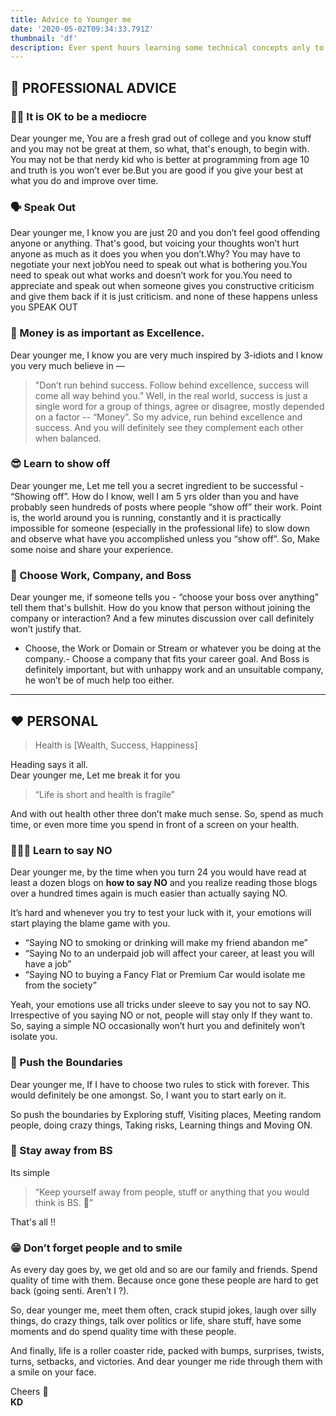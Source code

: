 ```yaml
---
title: Advice to Younger me
date: '2020-05-02T09:34:33.791Z'
thumbnail: 'df'
description: Ever spent hours learning some technical concepts only to completely forget them later? Here’s my framework on technical learning and retention to beat our non-persistent memory 
---
```




## 💼 PROFESSIONAL ADVICE

### 👌🏻 It is OK to be a mediocre
Dear younger me, You are a fresh grad out of college and you know stuff and you may not be great at them, so what, that's enough, to begin with. You may not be that nerdy kid who is better at programming from age 10 and truth is you won’t ever be.But you are good if you give your best at what you do and improve over time.

### 🗣 Speak Out
Dear younger me, I know you are just 20 and you don’t feel good offending anyone or anything. That's good, but voicing your thoughts won’t hurt anyone as much as it does you when you don’t.Why? 
You may have to negotiate your next jobYou need to speak out what is bothering you.You need to speak out what works and doesn’t work for you.You need to appreciate and speak out when someone gives you constructive criticism and give them back if it is just criticism.
and none of these happens unless you SPEAK OUT

### 💸 Money is as important as Excellence.
Dear younger me, I know you are very much inspired by 3-idiots and I know you very much believe in —

> "Don’t run behind success. Follow behind excellence, success will come all way behind you.”
Well, in the real world, success is just a single word for a group of things, agree or disagree, mostly depended on a factor -- “Money”.
So my advice, run behind excellence and success. And you will definitely see they complement each other when balanced.

### 😎 Learn to show off
Dear younger me, Let me tell you a secret ingredient to be successful - “Showing off”.
How do I know, well I am 5 yrs older than you and have probably seen hundreds of posts where people “show off” their work.
Point is, the world around you is running, constantly and it is practically impossible for someone (especially in the professional life) to slow down and observe what have you accomplished unless you “show off”.
So, Make some noise and share your experience.

### 🏢 Choose Work, Company, and Boss
Dear younger me, if someone tells you - “choose your boss over anything” tell them that's bullshit. 
How do you know that person without joining the company or interaction? And a few minutes discussion over call definitely won’t justify that.

- Choose, the Work or Domain or Stream or whatever you be doing at the company.- Choose a company that fits your career goal.
And Boss is definitely important, but with unhappy work and an unsuitable company, he won’t be of much help too either.

---

## ❤️ PERSONAL

> Health is [Wealth, Success, Happiness]

Heading says it all.  
Dear younger me, Let me break it for you 

> “Life is short and health is fragile”

 And with out health other three don’t make much sense. So, spend as much time, or even more time you spend in front of a screen on your health.

### 🙅🏻‍♂️ Learn to say NO
Dear younger me, by the time when you turn 24 you would have read at least a dozen blogs on **how to say NO** and you realize reading those blogs over a hundred times again is much easier than actually saying NO.  

It’s hard and whenever you try to test your luck with it, your emotions will start playing the blame game with you.  

- “Saying NO to smoking or drinking will make my friend abandon me”
- “Saying No to an underpaid job will affect your career, at least you will have a job”
- “Saying NO to buying a Fancy Flat or Premium Car would isolate me from the society”
  
Yeah, your emotions use all tricks under sleeve to say you not to say NO.
Irrespective of you saying NO or not, people will stay only If they want to. So, saying a simple NO occasionally won’t hurt you and definitely won’t isolate you.

### 💪 Push the Boundaries
Dear younger me, If I have to choose two rules to stick with forever. This would definitely be one amongst. So, I want you to start early on it.  

So push the boundaries by Exploring stuff, Visiting places, Meeting random people, doing crazy things, Taking risks, Learning things and Moving ON.

### 👊 Stay away from BS
Its simple 

> “Keep yourself away from people, stuff or anything that you would think is BS. 🙊”

That's all !!

### 😁 Don’t forget people and to smile
As every day goes by, we get old and so are our family and friends. Spend quality of time with them. Because once gone these people are hard to get back (going senti. Aren’t I ?).  

So, dear younger me, meet them often, crack stupid jokes, laugh over silly things, do crazy things, talk over politics or life, share stuff, have some moments and do spend quality time with these people.  

And finally, life is a roller coaster ride, packed with bumps, surprises, twists, turns, setbacks, and victories. And dear younger me ride through them with a smile on your face.

Cheers 🙌  
**KD**
